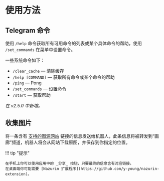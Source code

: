 # 使用方法

## Telegram 命令

使用 `/help` 命令获取所有可用命令的列表或某个具体命令的帮助，使用 `/set_commands` 在菜单中设置命令。

一些系统命令如下：

- `/clear_cache` — 清除缓存
- `/help [COMMAND]` — 获取所有命令或某个命令的帮助
- `/ping` — Pong
- `/set_commands` — 设置命令
- `/start` — 获取帮助

_在 v2.5.0 中新增。_

## 收集图片

将一条含有 [支持的图源网站](/zh/site) 链接的信息发送给机器人，此条信息将被转发到“画廊”频道，机器人将会从网站下载原图，并保存到你指定的位置。

!!! tip "提示"

    在手机上你可以使用应用中的 _分享_ 按钮，只要最终的信息含有对应链接。
    在桌面端你可能需要 [Nazurin 扩展程序](https://github.com/y-young/nazurin-extension)。

